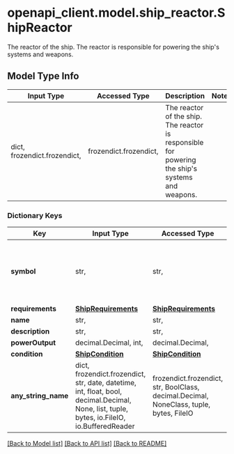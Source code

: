 # openapi_client.model.ship_reactor.ShipReactor

The reactor of the ship. The reactor is responsible for powering the ship's systems and weapons.

## Model Type Info
Input Type | Accessed Type | Description | Notes
------------ | ------------- | ------------- | -------------
dict, frozendict.frozendict,  | frozendict.frozendict,  | The reactor of the ship. The reactor is responsible for powering the ship&#x27;s systems and weapons. | 

### Dictionary Keys
Key | Input Type | Accessed Type | Description | Notes
------------ | ------------- | ------------- | ------------- | -------------
**symbol** | str,  | str,  |  | must be one of ["REACTOR_SOLAR_I", "REACTOR_FUSION_I", "REACTOR_FISSION_I", "REACTOR_CHEMICAL_I", "REACTOR_ANTIMATTER_I", ] 
**requirements** | [**ShipRequirements**](ShipRequirements.md) | [**ShipRequirements**](ShipRequirements.md) |  | 
**name** | str,  | str,  |  | 
**description** | str,  | str,  |  | 
**powerOutput** | decimal.Decimal, int,  | decimal.Decimal,  |  | 
**condition** | [**ShipCondition**](ShipCondition.md) | [**ShipCondition**](ShipCondition.md) |  | [optional] 
**any_string_name** | dict, frozendict.frozendict, str, date, datetime, int, float, bool, decimal.Decimal, None, list, tuple, bytes, io.FileIO, io.BufferedReader | frozendict.frozendict, str, BoolClass, decimal.Decimal, NoneClass, tuple, bytes, FileIO | any string name can be used but the value must be the correct type | [optional]

[[Back to Model list]](../../README.md#documentation-for-models) [[Back to API list]](../../README.md#documentation-for-api-endpoints) [[Back to README]](../../README.md)


